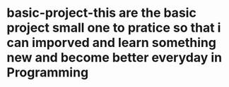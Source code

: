 # basic-project-this are the basic project small one to pratice so that i can imporved and learn something new and become better everyday in Programming
